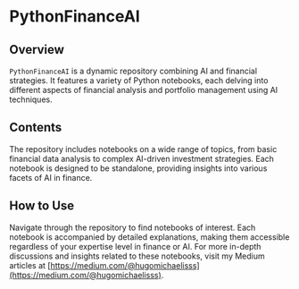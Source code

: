 # PythonFinanceAI

## Overview
`PythonFinanceAI` is a dynamic repository combining AI and financial strategies. It features a variety of Python notebooks, each delving into different aspects of financial analysis and portfolio management using AI techniques.

## Contents
The repository includes notebooks on a wide range of topics, from basic financial data analysis to complex AI-driven investment strategies. Each notebook is designed to be standalone, providing insights into various facets of AI in finance.

## How to Use
Navigate through the repository to find notebooks of interest. Each notebook is accompanied by detailed explanations, making them accessible regardless of your expertise level in finance or AI. For more in-depth discussions and insights related to these notebooks, visit my Medium articles at [https://medium.com/@hugomichaelisss](https://medium.com/@hugomichaelisss).
